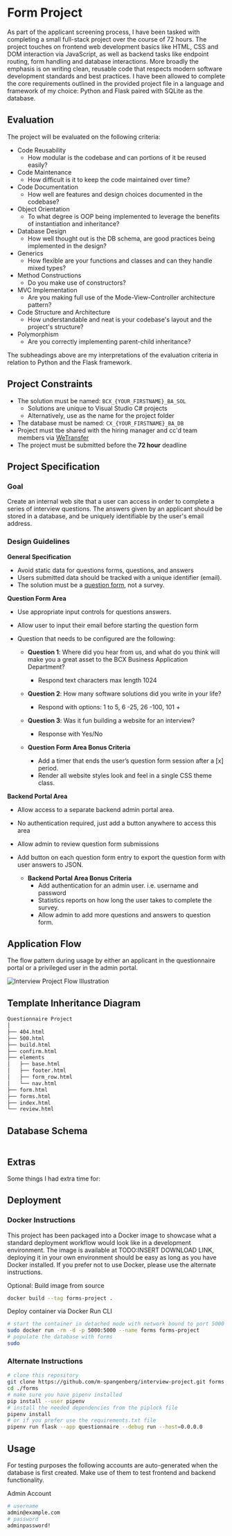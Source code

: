# Form Project

As part of the applicant screening process, I have been tasked with completing a small full-stack project over the course of 72 hours. The project touches on frontend web development basics like HTML, CSS and DOM interaction via JavaScript, as well as backend tasks like endpoint routing, form handling and database interactions. More broadly the emphasis is on writing clean, reusable code that respects modern software development standards and best practices. I have been allowed to complete the core requirements outlined in the provided project file in a language and framework of my choice: Python and Flask paired with SQLite as the database.

## Evaluation

The project will be evaluated on the following criteria:

* Code Reusability
  * How modular is the codebase and can portions of it be reused easily?
* Code Maintenance
  * How difficult is it to keep the code maintained over time?
* Code Documentation
  * How well are features and design choices documented in the codebase?
* Object Orientation
  * To what degree is OOP being implemented to leverage the benefits of instantiation and inheritance?
* Database Design
  * How well thought out is the DB schema, are good practices being implemented in the design?
* Generics
  * How flexible are your functions and classes and can they handle mixed types?
* Method Constructions
  * Do you make use of constructors?
* MVC Implementation
  * Are you making full use of the Mode-View-Controller architecture pattern?
* Code Structure and Architecture
  * How understandable and neat is your codebase's layout and the project's structure?
* Polymorphism
  * Are you correctly implementing parent-child inheritance?

The subheadings above are my interpretations of the evaluation criteria in relation to Python and the Flask framework.

## Project Constraints

* The solution must be named: `BCX_{YOUR_FIRSTNAME}_BA_SOL`
  * Solutions are unique to Visual Studio C# projects
  * Alternatively, use as the name for the project folder
* The database must be named: `CX_{YOUR_FIRSTNAME}_BA_DB`
* Project must tbe shared with the hiring manager and cc'd team members via [WeTransfer](https://wetransfer.com/)
* The project must be submitted before the **72 hour** deadline

## Project Specification

### Goal

Create an internal web site that a user can access in order to complete a series of interview questions. The answers given by an applicant should be stored in a database, and be uniquely identifiable by the user's email address.

### Design Guidelines

**General Specification**

* Avoid static data for questions forms, questions, and answers
* Users submitted data should be tracked with a unique identifier (email).
* The solution must be a [question form](https://www.surveymonkey.com/mp/survey-vs-questionnaire/), not a survey.

**Question Form Area**

* Use appropriate input controls for questions answers.
* Allow user to input their email before starting the question form
* Question that needs to be configured are the following:

  * **Question 1**: Where did you hear from us, and what do you think will make you a
great asset to the BCX Business Application Department?
    * Respond text characters max length 1024

  * **Question 2**: How many software solutions did you write in your life?
    * Respond with options: 1 to 5, 6 -25, 26 -100, 101 +

  * **Question 3**: Was it fun building a website for an interview?
    * Response with Yes/No

  * **Question Form Area Bonus Criteria**
    * Add a timer that ends the user’s question form session after a [x] period.
    * Render all website styles look and feel in a single CSS theme class.

**Backend Portal Area**

* Allow access to a separate backend admin portal area.
* No authentication required, just add a button anywhere to access this area
* Allow admin to review question form submissions
* Add button on each question form entry to export the question form with user answers
to JSON.

  * **Backend Portal Area Bonus Criteria**
    * Add authentication for an admin user. i.e. username and password
    * Statistics reports on how long the user takes to complete the survey.
    * Allow admin to add more questions and answers to question form.

## Application Flow

The flow pattern during usage by either an applicant in the questionnaire portal or a privileged user in the admin portal.

![Interview Project Flow Illustration](/readme/interview-project-flow.svg)


## Template Inheritance Diagram

```bash
Questionnaire Project
│
├── 404.html
├── 500.html
├── build.html
├── confirm.html
├── elements
│   ├── base.html
│   ├── footer.html
│   ├── form_row.html
│   └── nav.html
├── form.html
├── forms.html
├── index.html
└── review.html
```

## Database Schema

```sql
```

## Extras

Some things I had extra time for:

## Deployment

### Docker Instructions

This project has been packaged into a Docker image to showcase what a standard deployment workflow would look like in a development environment. The image is available at TODO:INSERT DOWNLOAD LINK, deploying it in your own environment should be easy as long as you have Docker installed. If you prefer not to use Docker, please use the alternate instructions.

Optional: Build image from source

```bash
docker build --tag forms-project .
```

Deploy container via Docker Run CLI

```bash
# start the container in detached mode with network bound to port 5000 and destroy it on exit
sudo docker run -rm -d -p 5000:5000 --name forms forms-project
# populate the database with forms
sudo 
```

### Alternate Instructions

```bash
# clone this repository
git clone https://github.com/m-spangenberg/interview-project.git forms
cd ./forms
# make sure you have pipenv installed
pip install --user pipenv
# install the needed dependencies from the piplock file
pipenv install 
# or if you prefer use the requirements.txt file
pipenv run flask --app questionnaire --debug run --host=0.0.0.0
```

## Usage

For testing purposes the following accounts are auto-generated when the database is first created. Make use of them to test frontend and backend functionality.

Admin Account

```bash
# username
admin@example.com
# password
adminpassword!
```